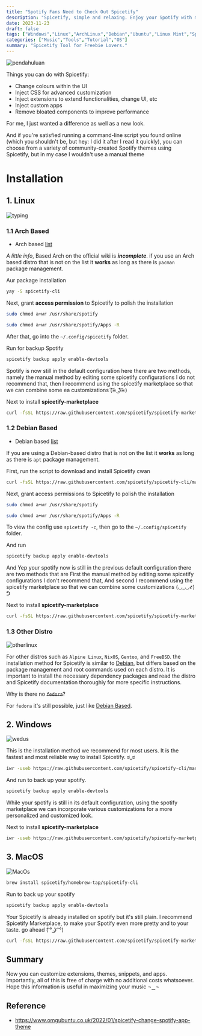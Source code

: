 ```yaml
---
title: "Spotify Fans Need to Check Out Spicetify"
description: "Spicetify, simple and relaxing. Enjoy your Spotify with more classy! ☕🎶"
date: 2023-11-23
draft: false
tags: ["Windows","Linux","ArchLinux","Debian","Ubuntu","Linux Mint","Spotify"]
categories: ["Music","Tools","Tutorial","OS"]
summary: "Spicetify Tool for Freebie Lovers."
---
```


![pendahuluan](/posts/spicetify-install/3961-spotify.png "Do you think the official Spotify for Linux client would look better with a major restyle? So did the devs behind customisation tool Spicetify, which can do just that.")

Things you can do with Spicetify:

- Change colours within the UI
- Inject CSS for advanced customization
- Inject extensions to extend functionalities, change UI, etc
- Inject custom apps
- Remove bloated components to improve performance

For me, I just wanted a difference as well as a new look.

And if you're satisfied running a command-line script you found online (which you shouldn't be, but hey: I did it after I read it quickly), you can choose from a variety of community-created Spotify themes using Spicetify, but in my case I wouldn't use a manual theme

# Installation 
## 1. Linux
![typing](/posts/spicetify-install/🐧.png)

### 1.1 Arch Based

- Arch based [list](https://wiki.archlinux.org/title/Arch-based_distributions)

*A little info*, Based Arch on the official wiki is ***incomplete***. if you use an Arch based distro that is not on the list it **works** as long as there is `pacman` package management.

Aur package installation

```sh
yay -S spicetify-cli
```


Next, grant **access permission** to Spicetify to polish the installation

```sh
sudo chmod a+wr /usr/share/spotify

sudo chmod a+wr /usr/share/spotify/Apps -R
```

After that, go into the `~/.config/spicetify` folder.

Run for backup Spotify
```sh
spicetify backup apply enable-devtools
```
Spotify is now still in the default configuration here there are two methods, namely the manual method by editing some spicetify configurations I do not recommend that, then I recommend using the spicetify marketplace so that we can combine some ea customizations (͠≖ ͜ʖ͠≖)

Next to install **spicetify-marketplace**
```sh
curl -fsSL https://raw.githubusercontent.com/spicetify/spicetify-marketplace/main/resources/install.sh | sh
```

### 1.2 Debian Based

- Debian based [list](https://en.wikipedia.org/wiki/Category:Debian-based_distributions) 

If you are using a Debian-based distro that is not on the list it **works** as long as there is `apt` package management.

First, run the script to download and install Spicetify cwan

```sh
curl -fsSL https://raw.githubusercontent.com/spicetify/spicetify-cli/master/install.sh | sh
```

Next, grant access permissions to Spicetify to polish the installation

```sh
sudo chmod a+wr /usr/share/spotify

sudo chmod a+wr /usr/share/spotify/Apps -R
```

To view the config use `spicetify -c`, then go to the `~/.config/spicetify` folder.

And run
```sh
spicetify backup apply enable-devtools
```

And Yep your spotify now is still in the previous default configuration there are two methods that are First the manual method by editing some spicetify configurations I don't recommend that, And second I recommend using the spicetify marketplace so that we can combine some customizations (◡_◡҂) ᕤ

Next to install **spicetify-marketplace**
```sh
curl -fsSL https://raw.githubusercontent.com/spicetify/spicetify-marketplace/main/resources/install.sh | sh
```

### 1.3 Other Distro
![otherlinux](/posts/spicetify-install/othlinux.png)

For other distros such as `Alpine Linux`, `NixOS`, `Gentoo`, and `FreeBSD`. the installation method for Spicetify is similar to [Debian](#12-debian-based), but differs based on the package management and root commands used on each distro. It is important to install the necessary dependency packages and read the distro and Spicetify documentation thoroughly for more specific instructions.

Why is there no ~~`fedora`~~?

For `fedora` it's still possible, just like [Debian Based](#12-debian-based).

## 2. Windows
![wedus](/posts/spicetify-install/winanim.png)

This is the installation method we recommend for most users. It is the fastest and most reliable way to install Spicetify. ಠ_ಠ

```sh
iwr -useb https://raw.githubusercontent.com/spicetify/spicetify-cli/master/install.ps1 | iex
```

And run to back up your spotify.
```sh
spicetify backup apply enable-devtools
```

While your spotify is still in its default configuration, using the spotify marketplace we can incorporate various customizations for a more personalized and customized look.

Next to install **spicetify-marketplace**

```sh
iwr -useb https://raw.githubusercontent.com/spicetify/spicetify-marketplace/main/resources/install.ps1 | iex

```

## 3. MacOS
![MacOs](/posts/spicetify-install/apperu.png)


```sh
brew install spicetify/homebrew-tap/spicetify-cli
```

Run to back up your spotify
```sh
spicetify backup apply enable-devtools
```

Your Spicetify is already installed on spotify but it's still plain. I recommend Spicetify Marketplace, to make your Spotify even more pretty and to your taste. go ahead (͡ ° ͜ʖ ͡ °)

```sh
curl -fsSL https://raw.githubusercontent.com/spicetify/spicetify-marketplace/main/resources/install.sh | sh
```

## Summary

Now you can customize extensions, themes, snippets, and apps. Importantly, all of this is free of charge with no additional costs whatsoever. Hope this information is useful in maximizing your music ¬‿¬

## Reference

- https://www.omgubuntu.co.uk/2022/01/spicetify-change-spotify-app-theme